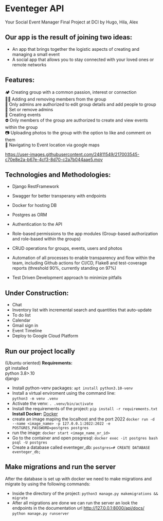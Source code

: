 # Eventeger API
Your Social Event Manager
Final Project at DCI by Hugo, Hila, Alex

## Our app is the result of joining two ideas:
- An app that brings together the logistic aspects of creating and managing a small event
- A social app that allows you to stay connected with your loved ones or remote networks

## Features: 
🏕 Creating group with a common passion, interest or connection<br>
👯‍♂️ Adding and removing members from the group<br>
🔐 Only admins are authorized to edit group details and add people to group<br>
💂 Set or remove admins<br>
📆 Creating events<br>
⛔️ Only members of the group are authorized to create and view events within the group<br>
📷 Uploading photos to the group with the option to like and comment on them<br>
🧭 Navigating to Event location via google maps<br>


https://user-images.githubusercontent.com/24811549/217003545-c70e8e2a-b67e-4cf3-8d70-c2a7b044aae5.mov


## Technologies and Methodologies: 
- Django RestFramework
- Swagger for better transperany with endpoints
- Docker for hosting DB 
- Postgres as ORM 


- Authentication to the API
- Role-based permissions to the app modules (Group-based authorization and role-based within the groups)
- CRUD operations for groups, events, users and photos 
- Automation of all processes to enable transparency and flow within the team, including Github actions for CI/CD, Flake8 and test-coverage reports (threshold 90%, currently standing on 97%)
- Test Driven Development approach to minimize pitfalls

## Under Construction:
- Chat 
- Inventory list with incremental search and quantities that auto-update
- To do list 
- Calendar
- Gmail sign in 
- Event Timeline
- Deploy to Google Cloud Platform 


## Run our project locally 
(Ubuntu oriented) 
**Requirements:**<br>
git installed<br>
python 3.8>.10<br>
django<br>
- Install python-venv packages:
`apt install python3.10-venv`<br>
- Install a virtual enviroment using the command line:<br>
`python3 -m venv .venv`<br>
- Activate the venv:
`. .venv/bin/activate`<br>
- Install the requirements of the project:
`pip install -r requirements.txt`<br>
**Install Docker:**
[Docker](https://docs.docker.com/engine/install/ubuntu/)
- create an image maping the localhost and the port 2022
`docker run -d --name <image_name> -p 127.0.0.1:2022:2022 -e POSTGRES_PASSWORD=postgres postgres`
- run the image:
`docker start <image_name_or_id>`<br>
- Go to the container and open posgresql:
`docker exec -it postgres bash psql -U postgres`
- Create a database called eventeger_db:
`postgres=# CREATE DATABASE eventeger_db;`
## Make migrations and run the server
After the database is set up with docker we need to make migrations and migrate by using the following commands:<br>
- Inside the directory of the project:
`python3 manage.py makemigrations && migrate`
- After all migrations are done we can run the server an look the endpoints in the documentation url http://127.0.0.1:8000/api/docs/
`python manage.py runserver`

